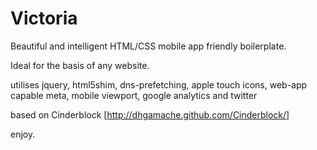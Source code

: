 Victoria
========

Beautiful and intelligent HTML/CSS mobile app friendly boilerplate.

Ideal for the basis of any website.

utilises jquery, html5shim, dns-prefetching, apple touch icons, web-app capable meta, mobile viewport, google analytics and twitter

based on Cinderblock [http://dhgamache.github.com/Cinderblock/]

enjoy.
